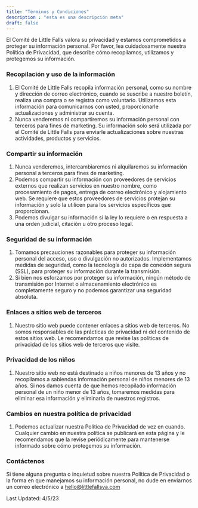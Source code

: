 ```yaml
---
title: "Términos y Condiciones"
description : "esta es una descripción meta"
draft: false
---
```


El Comité de Little Falls valora su privacidad y estamos comprometidos a proteger su información personal. Por favor, lea cuidadosamente nuestra Política de Privacidad, que describe cómo recopilamos, utilizamos y protegemos su información.

### Recopilación y uso de la información

1) El Comité de Little Falls recopila información personal, como su nombre y dirección de correo electrónico, cuando se suscribe a nuestro boletín, realiza una compra o se registra como voluntario. Utilizamos esta información para comunicarnos con usted, proporcionarle actualizaciones y administrar su cuenta.
2) Nunca venderemos ni compartiremos su información personal con terceros para fines de marketing. Su información solo será utilizada por el Comité de Little Falls para enviarle actualizaciones sobre nuestras actividades, productos y servicios.

### Compartir su información
1) Nunca venderemos, intercambiaremos ni alquilaremos su información personal a terceros para fines de marketing.
2) Podemos compartir su información con proveedores de servicios externos que realizan servicios en nuestro nombre, como procesamiento de pagos, entrega de correo electrónico y alojamiento web. Se requiere que estos proveedores de servicios protejan su información y solo la utilicen para los servicios específicos que proporcionan.
3) Podemos divulgar su información si la ley lo requiere o en respuesta a una orden judicial, citación u otro proceso legal.

### Seguridad de su información
1) Tomamos precauciones razonables para proteger su información personal del acceso, uso o divulgación no autorizados. Implementamos medidas de seguridad, como la tecnología de capa de conexión segura (SSL), para proteger su información durante la transmisión.
2) Si bien nos esforzamos por proteger su información, ningún método de transmisión por Internet o almacenamiento electrónico es completamente seguro y no podemos garantizar una seguridad absoluta.
### Enlaces a sitios web de terceros
1) Nuestro sitio web puede contener enlaces a sitios web de terceros. No somos responsables de las prácticas de privacidad ni del contenido de estos sitios web. Le recomendamos que revise las políticas de privacidad de los sitios web de terceros que visite.

### Privacidad de los niños
1) Nuestro sitio web no está destinado a niños menores de 13 años y no recopilamos a sabiendas información personal de niños menores de 13 años. Si nos damos cuenta de que hemos recopilado información personal de un niño menor de 13 años, tomaremos medidas para eliminar esa información y eliminarla de nuestros registros.

### Cambios en nuestra política de privacidad
1) Podemos actualizar nuestra Política de Privacidad de vez en cuando. Cualquier cambio en nuestra política se publicará en esta página y le recomendamos que la revise periódicamente para mantenerse informado sobre cómo protegemos su información.

### Contáctenos
Si tiene alguna pregunta o inquietud sobre nuestra Política de Privacidad o la forma en que manejamos su información personal, no dude en enviarnos un correo electrónico a hello@littlefallsva.com

Last Updated: 4/5/23